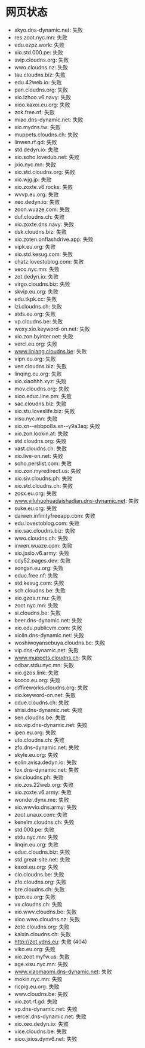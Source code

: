 # 网页状态
- skyo.dns-dynamic.net: 失败
- res.zoot.nyc.mn: 失败
- edu.ezpz.work: 失败
- xio.std.000.pe: 失败
- svip.cloudns.org: 失败
- wwo.cloudns.nz: 失败
- tau.cloudns.biz: 失败
- edu.42web.io: 失败
- pan.cloudns.org: 失败
- xio.lzhoo.v6.navy: 失败
- xioo.kaxoi.eu.org: 失败
- zok.free.nf: 失败
- miao.dns-dynamic.net: 失败
- xio.mydns.tw: 失败
- muppets.cloudns.ch: 失败
- linwen.rf.gd: 失败
- std.dedyn.io: 失败
- xio.soho.lovedub.net: 失败
- jxio.nyc.mn: 失败
- xio.std.cloudns.org: 失败
- xio.wjg.jp: 失败
- xio.zoxte.v6.rocks: 失败
- wvvp.eu.org: 失败
- xeo.dedyn.io: 失败
- zoon.wuaze.com: 失败
- duf.cloudns.ch: 失败
- xio.zoxte.dns.navy: 失败
- dsk.cloudns.biz: 失败
- xio.zoten.onflashdrive.app: 失败
- vipk.eu.org: 失败
- xio.std.kesug.com: 失败
- chatz.lovestoblog.com: 失败
- veco.nyc.mn: 失败
- zot.dedyn.io: 失败
- virgo.cloudns.biz: 失败
- skvip.eu.org: 失败
- edu.tkpk.cc: 失败
- lzi.cloudns.ch: 失败
- stds.eu.org: 失败
- vp.cloudns.be: 失败
- woxy.xio.keyword-on.net: 失败
- xio.zon.byinter.net: 失败
- vercl.eu.org: 失败
- www.liniang.cloudns.be: 失败
- vipn.eu.org: 失败
- ven.cloudns.biz: 失败
- linqing.eu.org: 失败
- xio.xiaohhh.xyz: 失败
- mov.cloudns.org: 失败
- xioo.educ.line.pm: 失败
- sac.cloudns.biz: 失败
- xio.stu.loveslife.biz: 失败
- xisu.nyc.mn: 失败
- xio.xn--ebbpo8a.xn--y9a3aq: 失败
- xio.zon.lookin.at: 失败
- std.cloudns.org: 失败
- vast.cloudns.ch: 失败
- xio.live-on.net: 失败
- soho.perslist.com: 失败
- xio.zon.myredirect.us: 失败
- xio.siv.cloudns.ph: 失败
- xio.std.cloudns.ch: 失败
- zosx.eu.org: 失败
- www.yiluhuohuadaishadian.dns-dynamic.net: 失败
- suke.eu.org: 失败
- daiwen.infinityfreeapp.com: 失败
- edu.lovestoblog.com: 失败
- xio.sac.cloudns.biz: 失败
- wwo.cloudns.ch: 失败
- inwen.wuaze.com: 失败
- xio.jxsio.v6.army: 失败
- cdy52.pages.dev: 失败
- xongan.eu.org: 失败
- educ.free.nf: 失败
- std.kesug.com: 失败
- sch.cloudns.be: 失败
- xio.gzos.rr.nu: 失败
- zoot.nyc.mn: 失败
- si.cloudns.be: 失败
- beer.dns-dynamic.net: 失败
- xio.edu.publicvm.com: 失败
- xiolin.dns-dynamic.net: 失败
- woshiwoyansebuya.cloudns.be: 失败
- vip.dns-dynamic.net: 失败
- www.muppets.cloudns.ch: 失败
- odbar.stdu.nyc.mn: 失败
- xio.gzos.link: 失败
- kcoco.eu.org: 失败
- diffireworks.cloudns.org: 失败
- xio.keyword-on.net: 失败
- cdue.cloudns.ch: 失败
- shisi.dns-dynamic.net: 失败
- sen.cloudns.be: 失败
- xio.vip.dns-dynamic.net: 失败
- ipen.eu.org: 失败
- uto.cloudns.ch: 失败
- zfo.dns-dynamic.net: 失败
- skyle.eu.org: 失败
- eolin.avisa.dedyn.io: 失败
- fox.dns-dynamic.net: 失败
- siv.cloudns.ph: 失败
- xio.zos.22web.org: 失败
- xio.zoxte.v6.army: 失败
- wonder.dynx.me: 失败
- xio.wwvio.dns.army: 失败
- zoot.unaux.com: 失败
- kenelm.cloudns.ch: 失败
- std.000.pe: 失败
- stdu.nyc.mn: 失败
- linqin.eu.org: 失败
- educ.cloudns.biz: 失败
- std.great-site.net: 失败
- kaxoi.eu.org: 失败
- clo.cloudns.be: 失败
- zfo.cloudns.org: 失败
- bre.cloudns.ch: 失败
- ipzo.eu.org: 失败
- vx.cloudns.ch: 失败
- xio.wwv.cloudns.be: 失败
- xioo.wwo.cloudns.nz: 失败
- zote.cloudns.org: 失败
- kaixin.cloudns.ch: 失败
- http://zot.ydns.eu: 失败 (404)
- viko.eu.org: 失败
- xio.zoot.myfw.us: 失败
- age.xisu.nyc.mn: 失败
- www.xiaomaomi.dns-dynamic.net: 失败
- mokin.nyc.mn: 失败
- ricpig.eu.org: 失败
- wwv.cloudns.be: 失败
- xio.zot.rf.gd: 失败
- vp.dns-dynamic.net: 失败
- vercel.dns-dynamic.net: 失败
- xio.xeo.dedyn.io: 失败
- vice.cloudns.be: 失败
- xioo.jxios.dynv6.net: 失败
